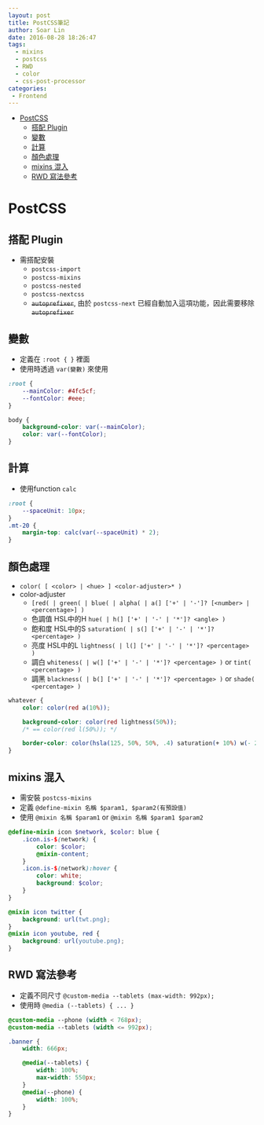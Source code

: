 ```yaml
---
layout: post
title: PostCSS筆記
author: Soar Lin
date: 2016-08-28 18:26:47
tags:
  - mixins
  - postcss
  - RWD
  - color
  - css-post-processor
categories:
 - Frontend
---
```

<!-- MarkdownTOC -->

- [PostCSS](#postcss)
  - [搭配 Plugin](#搭配-plugin)
  - [變數](#變數)
  - [計算](#計算)
  - [顏色處理](#顏色處理)
  - [mixins 混入](#mixins-混入)
  - [RWD 寫法參考](#rwd-寫法參考)

<!-- /MarkdownTOC -->

<a name="postcss"></a>
# PostCSS

<a name="搭配-plugin"></a>
## 搭配 Plugin
* 需搭配安裝
  * `postcss-import`
  * `postcss-mixins`
  * `postcss-nested`
  * `postcss-nextcss`
  * <del>`autoprefixer`</del>, 由於 `postcss-next` 已經自動加入這項功能，因此需要移除 <del>`autoprefixer`</del>

<a name="變數"></a>
## 變數
* 定義在 `:root { }` 裡面
* 使用時透過 `var(變數)` 來使用

````css
:root {
    --mainColor: #4fc5cf;
    --fontColor: #eee;
}

body {
    background-color: var(--mainColor);
    color: var(--fontColor);
}
````

<a name="計算"></a>
## 計算
* 使用function `calc`

````css
:root {
    --spaceUnit: 10px;
}
.mt-20 {
    margin-top: calc(var(--spaceUnit) * 2);
}
````

<a name="顏色處理"></a>
## 顏色處理
* `color( [ <color> | <hue> ] <color-adjuster>* )`
* color-adjuster
  * `[red( | green( | blue( | alpha( | a(] ['+' | '-']? [<number> | <percentage>] )`
  * 色調值 HSL中的H `hue( | h(] ['+' | '-' | '*']? <angle> )`
  * 飽和度 HSL中的S `saturation( | s(] ['+' | '-' | '*']? <percentage> )`
  * 亮度 HSL中的L `lightness( | l(] ['+' | '-' | '*']? <percentage> )`
  * 調白 `whiteness( | w(] ['+' | '-' | '*']? <percentage> )` or `tint( <percentage> )`
  * 調黑 `blackness( | b(] ['+' | '-' | '*']? <percentage> )` or `shade( <percentage> )`

````css
whatever {
    color: color(red a(10%));

    background-color: color(red lightness(50%));
    /* == color(red l(50%)); */

    border-color: color(hsla(125, 50%, 50%, .4) saturation(+ 10%) w(- 20%));
}
````

<a name="mixins-混入"></a>
## mixins 混入
* 需安裝 `postcss-mixins`
* 定義 `@define-mixin 名稱 $param1, $param2(有預設值)`
* 使用 `@mixin 名稱 $param1` or `@mixin 名稱 $param1 $param2`

````scss
@define-mixin icon $network, $color: blue {
    .icon.is-$(network) {
        color: $color;
        @mixin-content;
    }
    .icon.is-$(network):hover {
        color: white;
        background: $color;
    }
}

@mixin icon twitter {
    background: url(twt.png);
}
@mixin icon youtube, red {
    background: url(youtube.png);
}
````

<a name="rwd-寫法參考"></a>
## RWD 寫法參考
* 定義不同尺寸 `@custom-media --tablets (max-width: 992px);`
* 使用時 `@media (--tablets) { ... }`

````scss
@custom-media --phone (width < 768px);
@custom-media --tablets (width <= 992px);

.banner {
    width: 666px;

    @media(--tablets) {
        width: 100%;
        max-width: 550px;
    }
    @media(--phone) {
        width: 100%;
    }
}
````
